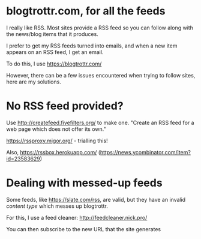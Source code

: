 # blogtrottr.com, for all the feeds
I really like RSS. Most sites provide a RSS feed so you can follow along with
the news/blog items that it produces.

I prefer to get my RSS feeds turned into emails, and when a new item appears on an RSS
feed, I get an email.

To do this, I use https://blogtrottr.com/

However, there can be a few issues encountered when trying to follow sites, here
are my solutions.

# No RSS feed provided?

Use http://createfeed.fivefilters.org/ to make one. "Create an RSS feed for a web page which does not offer its own."

https://rssproxy.migor.org/ - trialling this!

Also, https://rssbox.herokuapp.com/ (https://news.ycombinator.com/item?id=23583629)

# Dealing with messed-up feeds

Some feeds, like https://slate.com/rss, are valid, but they have an invalid
_content type_ which messes up blogtrottr.

For this, I use a feed cleaner: http://feedcleaner.nick.pro/

You can then subscribe to the new URL that the site generates
